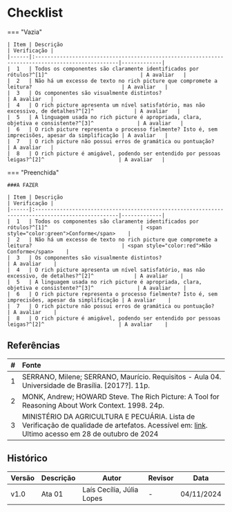 # Checklist

=== "Vazia"

    | Item | Descrição                                                                                        | Verificação |
    |------|:-------------------------------------------------------------------------------------------------|-------------|
    |  1   | Todos os componentes são claramente identificados por rótulos?^[1]^                              | A avaliar   | 
    |  2   | Não há um excesso de texto no rich picture que compromete a leitura?                             | A avaliar   | 
    |  3   | Os componentes são visualmente distintos?                                                        | A avaliar   | 
    |  4   | O rich picture apresenta um nível satisfatório, mas não excessivo, de detalhes?^[2]^             | A avaliar   | 
    |  5   | A linguagem usada no rich picture é apropriada, clara, objetiva e consistente?^[3]^              | A avaliar   | 
    |  6   | O rich picture representa o processo fielmente? Isto é, sem imprecisões, apesar da simplificação | A avaliar   | 
    |  7   | O rich picture não possui erros de gramática ou pontuação?                                       | A avaliar   | 
    |  8   | O rich picture é amigável, podendo ser entendido por pessoas leigas?^[2]^                        | A avaliar   | 

=== "Preenchida"

    ###A FAZER

    | Item | Descrição                                                                                        | Verificação |
    |------|:-------------------------------------------------------------------------------------------------|-------------|
    |  1   | Todos os componentes são claramente identificados por rótulos?^[1]^                              | <span style="color:green">Conforme</span>    | 
    |  2   | Não há um excesso de texto no rich picture que compromete a leitura?                             | <span style="color:red">Não Conforme</span>    |
    |  3   | Os componentes são visualmente distintos?                                                        | A avaliar    |
    |  4   | O rich picture apresenta um nível satisfatório, mas não excessivo, de detalhes?^[2]^             | A avaliar    |
    |  5   | A linguagem usada no rich picture é apropriada, clara, objetiva e consistente?^[3]^              | A avaliar    |
    |  6   | O rich picture representa o processo fielmente? Isto é, sem imprecisões, apesar da simplificação | A avaliar    |
    |  7   | O rich picture não possui erros de gramática ou pontuação?                                       | A avaliar    |
    |  8   | O rich picture é amigável, podendo ser entendido por pessoas leigas?^[2]^                        | A avaliar    |


## Referências

| # | Fonte |
|---|:------|
| 1 | SERRANO, Milene; SERRANO, Maurício. Requisitos - Aula 04. Universidade de Brasília. [2017?]. 11p. |
| 2 | MONK, Andrew; HOWARD Steve. The Rich Picture: A Tool for Reasoning About Work Context. 1998. 24p. |
| 3 | MINISTÉRIO DA AGRICULTURA E PECUÁRIA. Lista de Verificação de qualidade de artefatos. Acessível em: [link](https://www.gov.br/agricultura/pt-br/acesso-a-informacao/licitacoes-e-contratos/edital/2019/pregao-eletronico-no-05-2018/diretrizes/lista-de-verificacao-da-qualidade-de-artefatos-checklist-agil.xls/view). Ultimo acesso em 28 de outubro de 2024 |


## Histórico

| Versão | Descrição                  | Autor                         | Revisor | Data       |
|--------|----------------------------|-------------------------------|---------|------------|
| v1.0   | Ata 01                     | Laís Cecília, Júlia Lopes     | -       | 04/11/2024 |